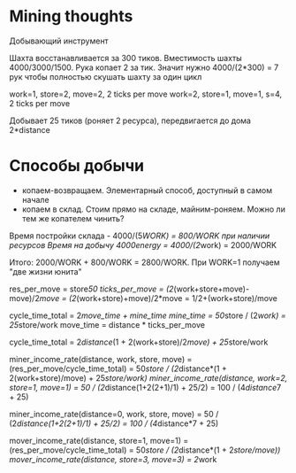 # Mining thoughts #

Добывающий инструмент

Шахта восстанавливается за 300 тиков. Вместимость шахты 4000/3000/1500. Рука копает 2 за тик. Значит нужно 4000/(2*300) = 7 рук чтобы полностью скушать шахту за один цикл

work=1, store=2, move=2, 2 ticks per move
work=2, store=1, move=1, s=4, 2 ticks per move

Добывает 25 тиков (роняет 2 ресурса), передвигается до дома 2*distance

# Способы добычи #
- копаем-возвращаем. Элементарный способ, доступный в самом начале
- копаем в склад. Стоим прямо на складе, майним-роняем. Можно ли тем же копателем чинить?

Время постройки склада - 4000/(5*WORK) = 800/WORK при наличии ресурсов
Время на добычу 4000energy = 4000/(2*work) = 2000/WORK

Итого: 2000/WORK + 800/WORK = 2800/WORK. При WORK=1 получаем "две жизни юнита"

res_per_move = store*50
ticks_per_move = (2*(work+store+move)-move)/2*move = (2*(work+store)+move)/2*move = 1/2+(work+store)/move

cycle_time_total = 2*move_time + mine_time
mine_time = 50*store / (2*work) = 25*store/work
move_time = distance * ticks_per_move

cycle_time_total = 2*distance*(1 + 2(work+store)/2*move) + 25*store/work

miner_income_rate(distance, work, store, move) = (res_per_move/cycle_time_total) =  50*store / (2*distance*(1 + 2(work+store)/move) + 25*store/work) 
miner_income_rate(distance, work=2, store=1, move=1) = 50 / (2*distance(1+2(2+1)/1) + 25/2) = 100 / (4*distance*7 + 25)

miner_income_rate(distance=0, work, store, move) = 50 / (2*distance(1+2(2+1)/1) + 25/2) = 100 / (4*distance*7 + 25)

mover_income_rate(distance, store=1, move=1) = (res_per_move/cycle_time_total) = 50*store / (2*distance*(1 + 2*store/move))
mover_income_rate(distance, store=3, move=3) = 2*work 

